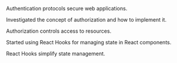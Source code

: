 Authentication protocols secure web applications.

Investigated the concept of authorization and how to implement it.

Authorization controls access to resources.

Started using React Hooks for managing state in React components.

React Hooks simplify state management.
